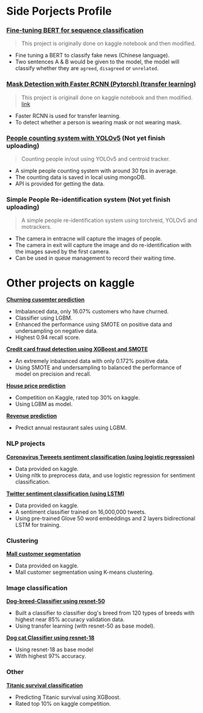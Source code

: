 # Side Porjects Profile

### [Fine-tuning BERT for sequence classification](https://github.com/taijackt/BERT_fake_news_classification)
> This project is originally done on kaggle notebook and then modified. 
- Fine tuning a BERT to classify fake news (Chinese language).
- Two sentences A & B would be given to the model, the model will classify whether they are `agreed`, `disagreed` or `unrelated`.

### [Mask Detection with Faster RCNN (Pytorch) (transfer learning)](https://github.com/taijackt/Mask-detection-RCNN)
> This project is originall done on kaggle notebook and then modified. [link](https://www.kaggle.com/jackttai/face-mask-detection-faster-r-cnn-pytorch)
- Faster RCNN is used for transfer learning.
- To detect whether a person is wearing mask or not wearing mask.

### [People counting system with YOLOv5](https://github.com/taijackt/People-Counting-with-yolov5) (Not yet finish uploading)
> Counting people in/out using YOLOv5 and centroid tracker.
- A simple people counting system with around 30 fps in average.
- The counting data is saved in local using mongoDB.
- API is provided for getting the data.


### Simple People Re-identification system (Not yet finish uploading)
> A simple people re-identification system using torchreid, YOLOv5 and motrackers.
- The camera in entracne will capture the images of people.
- The camera in exit will capture the image and do re-identification with the images saved by the first camera.
- Can be used in queue management to record their waiting time.

# Other projects on kaggle

[**Churning cusomter prediction**](https://github.com/taijackt/Data-science-projects-profile/blob/gh-pages/projects/churning-customers-eda-lgbm-smote-0-94-recall.ipynb)
- Imbalanced data, only 16.07% customers who have churned.
- Classifier using LGBM.
- Enhanced the performance using SMOTE on positive data and undersampling on negative data.
- Highest 0.94 recall score.

[**Credit card fraud detection using XGBoost and SMOTE**](https://github.com/taijackt/Data-science-projects-profile/blob/gh-pages/projects/simple-fraud-detection-using-xgboost-and-smote.ipynb)
- An extremely inbalanced data with only 0.172% positive data.
- Using SMOTE and undersampling to balanced the performance of model on precision and recall.

[**House price prediction**](https://github.com/taijackt/Data-science-projects-profile/blob/gh-pages/projects/house-prices-using-lgbm.ipynb)
- Competition on Kaggle, rated top 30% on kaggle.
- Using LGBM as model.

[**Revenue prediction**](https://github.com/taijackt/Data-science-projects-profile/blob/gh-pages/projects/revenue-prediction-using-lightgbm.ipynb)
- Predict annual restaurant sales using LGBM.

### NLP projects
[**Coronavirus Tweeets sentiment classification (using logistic regression)**](https://github.com/taijackt/Data-science-projects-profile/blob/gh-pages/projects/coronavirus-tweets-nlp-using-logistic-regression.ipynb)
- Data provided on kaggle.
- Using nltk to preprocess data, and use logistic regression for sentiment classification.

[**Twitter sentiment classification (using LSTM)**](https://github.com/taijackt/Data-science-projects-profile/blob/gh-pages/projects/twitter-sentiment-classification-keras-lstm.ipynb)
- Data provided on kaggle.
- A sentiment classifier trained on 16,000,000 tweets.
- Using pre-trained Glove 50 word embeddings and 2 layers bidirectional LSTM for training.

### Clustering
[**Mall customer segmentation**](https://github.com/taijackt/Data-science-projects-profile/blob/gh-pages/projects/mall-customer-segmentation-first-try.ipynb)
- Data provided on kaggle.
- Mall customer segmentation using K-means clustering.


### Image classification
[**Dog-breed-Classifier using resnet-50**](https://github.com/taijackt/Data-science-projects-profile/blob/gh-pages/projects/dog-breed-classifier-with-pytorch-using-resnet50.ipynb)
- Built a classifier to classifier dog's breed from 120 types of breeds with highest near 85% accuracy validation data.
- Using transfer learning (with resnet-50 as base model).

[**Dog cat Classifier using resnet-18**](https://github.com/taijackt/Data-science-projects-profile/blob/gh-pages/projects/cat-dog-classilfer-resnet-18-pytorch.ipynb)
- Using resnet-18 as base model
- With highest 97% accuracy.

### Other
[**Titanic survival classification**](https://github.com/taijackt/Data-science-projects-profile/blob/gh-pages/projects/titanic-classification-using-xgboost.ipynb)
- Predicting Titanic survival using XGBoost.
- Rated top 10% on kaggle competition.
